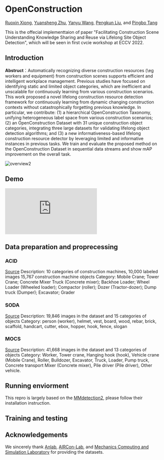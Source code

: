 # OpenConstruction

[Ruoxin Xiong](https://www.linkedin.com/in/ruoxin-xiong-56773815b/), [Yuansheng Zhu](https://sites.google.com/view/yuz128/home), [Yanyu Wang](https://www.linkedin.com/in/yanyu-wang-984bb61b7/), [Pengkun Liu](https://www.linkedin.com/in/pengkunliu/), and [Pingbo Tang](https://sites.google.com/site/tangpingbo/)

This is the offecial implementtaion of paper "Facilitating Construction Scene Understanding Knowledge Sharing and Reuse via Lifelong Site Object Detection", which will be seen in first cvcie workshop at ECCV 2022. 

## Introduction

**Abstruct**：Automatically recognizing diverse construction resources (\eg workers and equipment) from construction scenes supports efficient and intelligent workplace management. Previous studies have focused on identifying static and limited object categories, which are inefficient and unscalable for continuously learning from various construction scenarios. This work proposed a novel lifelong construction resource detection framework for continuously learning from dynamic changing construction contexts without catastrophically forgetting previous knowledge. In particular, we contribute: (1) a hierarchical OpenConstruction Taxonomy, unifying heterogeneous label space from various construction scenarios; (2) an OpenConstruction Dataset with 31 unique construction object categories, integrating three large datasets for validating lifelong object detection algorithms; and (3) a new informativeness-based lifelong construction resource detector by leveraging limited and informative instances in previous tasks. We train and evaluate the proposed method on the OpenConstruction Dataset in sequential data streams and show mAP improvement on the overall task.

![overview2](https://user-images.githubusercontent.com/43504654/183323676-1d70bd4c-3282-489c-9239-5d48d8f6df61.png)

## Demo
![vis.pdf](https://github.com/YUZ128pitt/OpenConstruction/files/9278163/vis.pdf)

## Data preparation and proprecessing

### ACID
[Source](https://www.acidb.ca/)
Description: 10 categories of construction machines, 10,000 labeled images
15,767 construction machine objects
Category: Mobile Crane; Tower Crane; Concrete Mixer Truck (Concrete mixer); Backhoe Loader; Wheel Loader (Wheeled loader); Compactor (roller); Dozer (Tractor-dozer); Dump truck (Dumper); Excavator; Grader

### SODA
[Source](https://scut-scet-academic.oss-cn-guangzhou.aliyuncs.com/SODA/2022.2/VOCv1.zip) 
Description: 19,846 images in the dataset and 15 categories of objects
Category: person (worker), helmet, vest, board, wood, rebar, brick, scaffold, handcart, cutter, ebox, hopper, hook, fence, slogan

### MOCS
[Source](http://www.anlab340.com/Archives/IndexArctype/index/t_id/17.html)
Description: 41,668 images in the dataset and 13 categories of objects
Category: Worker, Tower crane, Hanging hook (hook), Vehicle crane (Mobile Crane), Roller, Bulldozer, Excavator, Truck, Loader, Pump truck, Concrete transport Mixer (Concrete mixer), Pile driver (Pile driver), Other vehicle.



## Running enviorment
This repro is largely based on the [MMdetection2](https://github.com/open-mmlab/mmdetection), please follow their installation instruction.

## Training and testing

## Acknowledgements
We sincerely thank [Anlab](http://www.anlab340.com), [AIRCon-Lab](https://profsckang.wixsite.com/uofa-rlab), and [Mechanics Computing and Simulation Laboratory](https://linjiarui.net/en/) for providing the datasets.  
